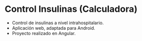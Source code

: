 # Control Insulinas (Calculadora)
- Control de insulinas a nivel intrahospitalario.
- Aplicación web, adaptada para Android.
- Proyecto realizado en Angular. 
